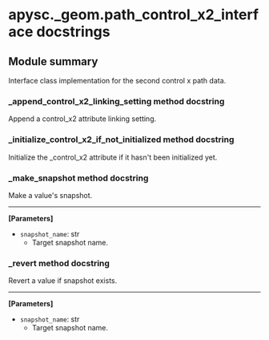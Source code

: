 # apysc._geom.path_control_x2_interface docstrings

## Module summary

Interface class implementation for the second control x path data.

### _append_control_x2_linking_setting method docstring

Append a control_x2 attribute linking setting.

### _initialize_control_x2_if_not_initialized method docstring

Initialize the _control_x2 attribute if it hasn't been initialized yet.

### _make_snapshot method docstring

Make a value's snapshot.<hr>

**[Parameters]**

- `snapshot_name`: str
  - Target snapshot name.

### _revert method docstring

Revert a value if snapshot exists.<hr>

**[Parameters]**

- `snapshot_name`: str
  - Target snapshot name.